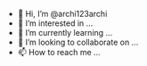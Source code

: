 - 👋 Hi, I’m @archi123archi
- 👀 I’m interested in ...
- 🌱 I’m currently learning ...
- 💞️ I’m looking to collaborate on ...
- 📫 How to reach me ...

<!---
archi123archi/archi123archi is a ✨ special ✨ repository because its `README.md` (this file) appears on your GitHub profile.
You can click the Preview link to take a look at your changes.
--->
